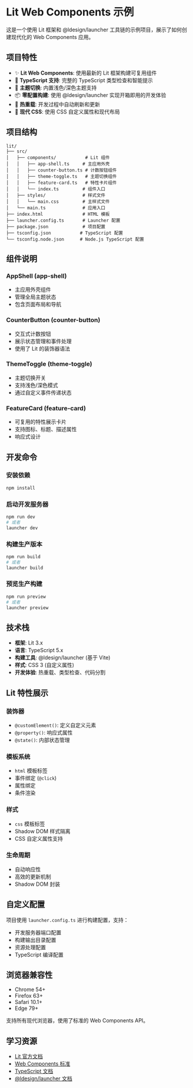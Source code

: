 # Lit Web Components 示例

这是一个使用 Lit 框架和 @ldesign/launcher 工具链的示例项目，展示了如何创建现代化的 Web Components 应用。

## 项目特性

- ✨ **Lit Web Components**: 使用最新的 Lit 框架构建可复用组件
- 🎨 **TypeScript 支持**: 完整的 TypeScript 类型检查和智能提示
- 🌙 **主题切换**: 内置浅色/深色主题支持
- 📦 **零配置构建**: 使用 @ldesign/launcher 实现开箱即用的开发体验
- 🚀 **热重载**: 开发过程中自动刷新和更新
- 🎯 **现代 CSS**: 使用 CSS 自定义属性和现代布局

## 项目结构

```
lit/
├── src/
│   ├── components/           # Lit 组件
│   │   ├── app-shell.ts     # 主应用外壳
│   │   ├── counter-button.ts # 计数按钮组件
│   │   ├── theme-toggle.ts   # 主题切换组件
│   │   ├── feature-card.ts   # 特性卡片组件
│   │   └── index.ts         # 组件入口
│   ├── styles/              # 样式文件
│   │   └── main.css         # 主样式文件
│   └── main.ts              # 应用入口
├── index.html               # HTML 模板
├── launcher.config.ts       # Launcher 配置
├── package.json             # 项目配置
├── tsconfig.json           # TypeScript 配置
└── tsconfig.node.json      # Node.js TypeScript 配置
```

## 组件说明

### AppShell (app-shell)
- 主应用外壳组件
- 管理全局主题状态
- 包含页面布局和导航

### CounterButton (counter-button)
- 交互式计数按钮
- 展示状态管理和事件处理
- 使用了 Lit 的装饰器语法

### ThemeToggle (theme-toggle)
- 主题切换开关
- 支持浅色/深色模式
- 通过自定义事件传递状态

### FeatureCard (feature-card)
- 可复用的特性展示卡片
- 支持图标、标题、描述属性
- 响应式设计

## 开发命令

### 安装依赖
```bash
npm install
```

### 启动开发服务器
```bash
npm run dev
# 或者
launcher dev
```

### 构建生产版本
```bash
npm run build
# 或者
launcher build
```

### 预览生产构建
```bash
npm run preview
# 或者
launcher preview
```

## 技术栈

- **框架**: Lit 3.x
- **语言**: TypeScript 5.x
- **构建工具**: @ldesign/launcher (基于 Vite)
- **样式**: CSS 3 (自定义属性)
- **开发体验**: 热重载、类型检查、代码分割

## Lit 特性展示

### 装饰器
- `@customElement()`: 定义自定义元素
- `@property()`: 响应式属性
- `@state()`: 内部状态管理

### 模板系统
- `html` 模板标签
- 事件绑定 (`@click`)
- 属性绑定
- 条件渲染

### 样式
- `css` 模板标签
- Shadow DOM 样式隔离
- CSS 自定义属性支持

### 生命周期
- 自动响应性
- 高效的更新机制
- Shadow DOM 封装

## 自定义配置

项目使用 `launcher.config.ts` 进行构建配置，支持：

- 开发服务器端口配置
- 构建输出目录配置
- 资源处理配置
- TypeScript 编译配置

## 浏览器兼容性

- Chrome 54+
- Firefox 63+
- Safari 10.1+
- Edge 79+

支持所有现代浏览器，使用了标准的 Web Components API。

## 学习资源

- [Lit 官方文档](https://lit.dev/)
- [Web Components 标准](https://developer.mozilla.org/en-US/docs/Web/Web_Components)
- [TypeScript 文档](https://www.typescriptlang.org/)
- [@ldesign/launcher 文档](../../README.md)
